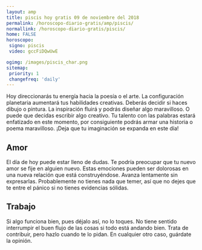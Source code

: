 ```yaml
---
layout: amp
title: piscis hoy gratis 09 de noviembre del 2018 
permalink: /horoscopo-diario-gratis/amp/piscis/
normallink: /horoscopo-diario-gratis/piscis/
home: FALSE
horoscopo:
 signo: piscis
 video: gccFiDQwUwE

ogimg: /images/piscis_char.png
sitemap:
 priority: 1
 changefreq: 'daily'
---
```



Hoy direccionarás tu energía hacia la poesía o el arte. La configuración planetaria aumentará tus habilidades creativas. Deberás decidir si haces dibujo o pintura. La inspiración fluirá y podrás diseñar algo maravilloso. O puede que decidas escribir algo creativo. Tu talento con las palabras estará enfatizado en este momento, por consiguiente podrás armar una historia o poema maravilloso. ¡Deja que tu imaginación se expanda en este día!

## Amor

El día de hoy puede estar lleno de dudas. Te podría preocupar que tu nuevo amor se fije en alguien nuevo. Estas emociones pueden ser dolorosas en una nueva relación que está construyéndose. Avanza lentamente sin expresarlas. Probablemente no tienes nada que temer, así que no dejes que te entre el pánico si no tienes evidencias sólidas.

## Trabajo

Si algo funciona bien, pues déjalo así, no lo toques. No tiene sentido interrumpir el buen flujo de las cosas si todo está andando bien. Trata de contribuir, pero hazlo cuando te lo pidan. En cualquier otro caso, guárdate la opinión.